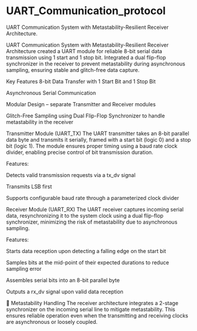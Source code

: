 # UART_Communication_protocol
UART Communication System with Metastability-Resilient Receiver Architecture.


UART Communication System with Metastability-Resilient Receiver Architecture
created a UART module for reliable 8-bit serial data transmission using 1 start and 1 stop bit. Integrated a dual flip-flop synchronizer in the receiver to prevent metastability during asynchronous sampling, ensuring stable and glitch-free data capture.


 Key Features
8-bit Data Transfer with 1 Start Bit and 1 Stop Bit

Asynchronous Serial Communication

Modular Design – separate Transmitter and Receiver modules

Glitch-Free Sampling using Dual Flip-Flop Synchronizer to handle metastability in the receiver

Transmitter Module (UART_TX)
The UART transmitter takes an 8-bit parallel data byte and transmits it serially, framed with a start bit (logic 0) and a stop bit (logic 1). The module ensures proper timing using a baud rate clock divider, enabling precise control of bit transmission duration.

Features:

Detects valid transmission requests via a tx_dv signal

Transmits LSB first

Supports configurable baud rate through a parameterized clock divider



 Receiver Module (UART_RX)
The UART receiver captures incoming serial data, resynchronizing it to the system clock using a dual flip-flop synchronizer, minimizing the risk of metastability due to asynchronous sampling.

Features:

Starts data reception upon detecting a falling edge on the start bit

Samples bits at the mid-point of their expected durations to reduce sampling error

Assembles serial bits into an 8-bit parallel byte

Outputs a rx_dv signal upon valid data reception



🧪 Metastability Handling
The receiver architecture integrates a 2-stage synchronizer on the incoming serial line to mitigate metastability. This ensures reliable operation even when the transmitting and receiving clocks are asynchronous or loosely coupled.
